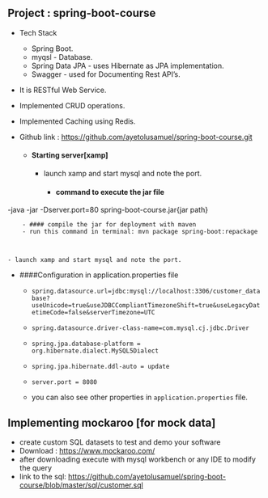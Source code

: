 Project : spring-boot-course
-----------------------------------------------
- Tech Stack
  - Spring Boot.
  - myqsl -  Database.
  - Spring Data JPA - uses Hibernate as JPA implementation.
  - Swagger - used for Documenting Rest API’s.
- It is RESTful Web Service.
- Implemented CRUD operations.
- Implemented Caching using Redis.
- Github link : https://github.com/ayetolusamuel/spring-boot-course.git


    
  - #### Starting server[xamp]
    - launch xamp and start mysql and note the port.
            
            
       - #### command to execute the jar file
-java -jar -Dserver.port=80 spring-boot-course.jar{jar path}
        
        - #### compile the jar for deployment with maven
        - run this command in terminal: mvn package spring-boot:repackage
        
        
        
    - launch xamp and start mysql and note the port.
        
  - ####Configuration in application.properties file
    - `spring.datasource.url=jdbc:mysql://localhost:3306/customer_database?useUnicode=true&useJDBCCompliantTimezoneShift=true&useLegacyDatetimeCode=false&serverTimezone=UTC`
    - `spring.datasource.driver-class-name=com.mysql.cj.jdbc.Driver`
     - `spring.jpa.database-platform = org.hibernate.dialect.MySQL5Dialect`
      - `spring.jpa.hibernate.ddl-auto = update`
    -  `server.port = 8080`
    
     - you can also see other properties in `application.properties` file.
        
Implementing mockaroo [for mock data]
--------------------------------------------------
- create custom SQL datasets to test and demo your software
- Download : https://www.mockaroo.com/
- after downloading execute with mysql workbench or any IDE to modify the query
- link to the sql: https://github.com/ayetolusamuel/spring-boot-course/blob/master/sql/customer.sql
 
 
  
